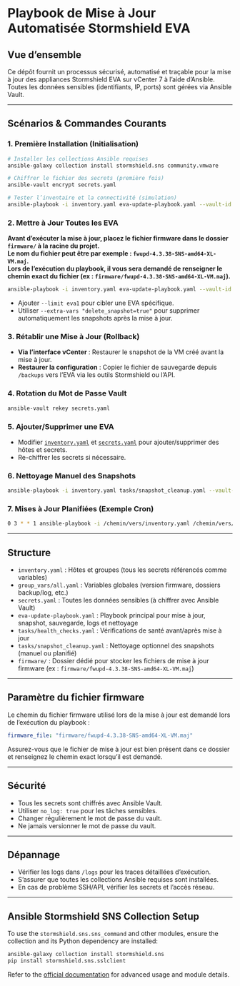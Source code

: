 # Playbook de Mise à Jour Automatisée Stormshield EVA

## Vue d’ensemble

Ce dépôt fournit un processus sécurisé, automatisé et traçable pour la mise à jour des appliances Stormshield EVA sur vCenter 7 à l’aide d’Ansible. 
Toutes les données sensibles (identifiants, IP, ports) sont gérées via Ansible Vault.

---

## Scénarios & Commandes Courants

### 1. Première Installation (Initialisation)

```bash
# Installer les collections Ansible requises
ansible-galaxy collection install stormshield.sns community.vmware

# Chiffrer le fichier des secrets (première fois)
ansible-vault encrypt secrets.yaml

# Tester l’inventaire et la connectivité (simulation)
ansible-playbook -i inventory.yaml eva-update-playbook.yaml --vault-id @prompt --check
```

### 2. Mettre à Jour Toutes les EVA

**Avant d’exécuter la mise à jour, placez le fichier firmware dans le dossier `firmware/` à la racine du projet.  
Le nom du fichier peut être par exemple : `fwupd-4.3.38-SNS-amd64-XL-VM.maj`.  
Lors de l’exécution du playbook, il vous sera demandé de renseigner le chemin exact du fichier (ex : `firmware/fwupd-4.3.38-SNS-amd64-XL-VM.maj`).**

```bash
ansible-playbook -i inventory.yaml eva-update-playbook.yaml --vault-id @prompt
```

- Ajouter `--limit eva1` pour cibler une EVA spécifique.
- Utiliser `--extra-vars "delete_snapshot=true"` pour supprimer automatiquement les snapshots après la mise à jour.

### 3. Rétablir une Mise à Jour (Rollback)

- **Via l’interface vCenter** : Restaurer le snapshot de la VM créé avant la mise à jour.
- **Restaurer la configuration** : Copier le fichier de sauvegarde depuis `/backups` vers l’EVA via les outils Stormshield ou l’API.

### 4. Rotation du Mot de Passe Vault

```bash
ansible-vault rekey secrets.yaml
```

### 5. Ajouter/Supprimer une EVA

- Modifier [`inventory.yaml`](inventory.yaml:1) et [`secrets.yaml`](secrets.yaml:1) pour ajouter/supprimer des hôtes et secrets.
- Re-chiffrer les secrets si nécessaire.

### 6. Nettoyage Manuel des Snapshots

```bash
ansible-playbook -i inventory.yaml tasks/snapshot_cleanup.yaml --vault-id @prompt
```

### 7. Mises à Jour Planifiées (Exemple Cron)

```bash
0 3 * * 1 ansible-playbook -i /chemin/vers/inventory.yaml /chemin/vers/eva-update-playbook.yaml --vault-id /chemin/vers/vault_pass.txt >> /var/log/eva-updates.log 2>&1
```

---

## Structure

- `inventory.yaml` : Hôtes et groupes (tous les secrets référencés comme variables)
- `group_vars/all.yaml` : Variables globales (version firmware, dossiers backup/log, etc.)
- `secrets.yaml` : Toutes les données sensibles (à chiffrer avec Ansible Vault)
- `eva-update-playbook.yaml` : Playbook principal pour mise à jour, snapshot, sauvegarde, logs et nettoyage
- `tasks/health_checks.yaml` : Vérifications de santé avant/après mise à jour
- `tasks/snapshot_cleanup.yaml` : Nettoyage optionnel des snapshots (manuel ou planifié)
- `firmware/` : Dossier dédié pour stocker les fichiers de mise à jour firmware (ex : `firmware/fwupd-4.3.38-SNS-amd64-XL-VM.maj`)

---

## Paramètre du fichier firmware

Le chemin du fichier firmware utilisé lors de la mise à jour est demandé lors de l’exécution du playbook :

```yaml
firmware_file: "firmware/fwupd-4.3.38-SNS-amd64-XL-VM.maj"
```

Assurez-vous que le fichier de mise à jour est bien présent dans ce dossier et renseignez le chemin exact lorsqu’il est demandé.

---

## Sécurité

- Tous les secrets sont chiffrés avec Ansible Vault.
- Utiliser `no_log: true` pour les tâches sensibles.
- Changer régulièrement le mot de passe du vault.
- Ne jamais versionner le mot de passe du vault.

---

## Dépannage

- Vérifier les logs dans `/logs` pour les traces détaillées d’exécution.
- S’assurer que toutes les collections Ansible requises sont installées.
- En cas de problème SSH/API, vérifier les secrets et l’accès réseau.

---
## Ansible Stormshield SNS Collection Setup

To use the `stormshield.sns.sns_command` and other modules, ensure the collection and its Python dependency are installed:

```sh
ansible-galaxy collection install stormshield.sns
pip install stormshield.sns.sslclient
```

Refer to the [official documentation](https://github.com/stormshield/ansible-sns-collection) for advanced usage and module details.